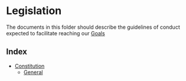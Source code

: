 # Legislation

The documents in this folder should describe the guidelines of conduct expected to facilitate reaching our [Goals](../goals)

## Index

* [Constitution](constitution)
  * [General](constitution/general.md)
